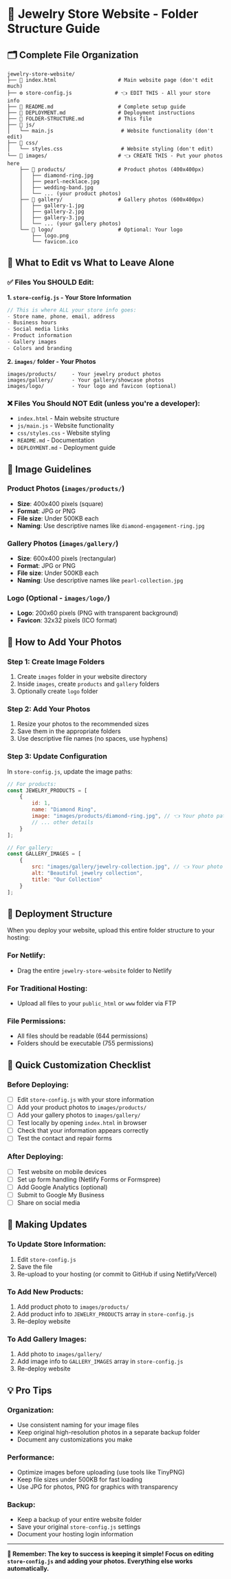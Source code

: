 # 📁 Jewelry Store Website - Folder Structure Guide

## 🗂️ Complete File Organization

```
jewelry-store-website/
├── 📄 index.html                    # Main website page (don't edit much)
├── ⚙️ store-config.js              # 👈 EDIT THIS - All your store info
├── 📖 README.md                     # Complete setup guide
├── 🚀 DEPLOYMENT.md                 # Deployment instructions
├── 📁 FOLDER-STRUCTURE.md           # This file
├── 📁 js/
│   └── main.js                      # Website functionality (don't edit)
├── 📁 css/
│   └── styles.css                   # Website styling (don't edit)
└── 📁 images/                       # 👈 CREATE THIS - Put your photos here
    ├── 📁 products/                 # Product photos (400x400px)
    │   ├── diamond-ring.jpg
    │   ├── pearl-necklace.jpg
    │   ├── wedding-band.jpg
    │   └── ... (your product photos)
    ├── 📁 gallery/                  # Gallery photos (600x400px)
    │   ├── gallery-1.jpg
    │   ├── gallery-2.jpg
    │   ├── gallery-3.jpg
    │   └── ... (your gallery photos)
    └── 📁 logo/                     # Optional: Your logo
        ├── logo.png
        └── favicon.ico
```

## 🎯 What to Edit vs What to Leave Alone

### ✅ **Files You SHOULD Edit:**

**1. `store-config.js` - Your Store Information**
```javascript
// This is where ALL your store info goes:
- Store name, phone, email, address
- Business hours
- Social media links  
- Product information
- Gallery images
- Colors and branding
```

**2. `images/` folder - Your Photos**
```
images/products/     - Your jewelry product photos
images/gallery/      - Your gallery/showcase photos  
images/logo/         - Your logo and favicon (optional)
```

### ❌ **Files You Should NOT Edit (unless you're a developer):**

- `index.html` - Main website structure
- `js/main.js` - Website functionality
- `css/styles.css` - Website styling
- `README.md` - Documentation
- `DEPLOYMENT.md` - Deployment guide

## 📸 Image Guidelines

### **Product Photos (`images/products/`)**
- **Size**: 400x400 pixels (square)
- **Format**: JPG or PNG
- **File size**: Under 500KB each
- **Naming**: Use descriptive names like `diamond-engagement-ring.jpg`

### **Gallery Photos (`images/gallery/`)**
- **Size**: 600x400 pixels (rectangular)
- **Format**: JPG or PNG  
- **File size**: Under 500KB each
- **Naming**: Use descriptive names like `pearl-collection.jpg`

### **Logo (Optional - `images/logo/`)**
- **Logo**: 200x60 pixels (PNG with transparent background)
- **Favicon**: 32x32 pixels (ICO format)

## 🔧 How to Add Your Photos

### **Step 1: Create Image Folders**
1. Create `images` folder in your website directory
2. Inside `images`, create `products` and `gallery` folders
3. Optionally create `logo` folder

### **Step 2: Add Your Photos**
1. Resize your photos to the recommended sizes
2. Save them in the appropriate folders
3. Use descriptive file names (no spaces, use hyphens)

### **Step 3: Update Configuration**
In `store-config.js`, update the image paths:

```javascript
// For products:
const JEWELRY_PRODUCTS = [
    {
        id: 1,
        name: "Diamond Ring",
        image: "images/products/diamond-ring.jpg", // 👈 Your photo path
        // ... other details
    }
];

// For gallery:
const GALLERY_IMAGES = [
    {
        src: "images/gallery/jewelry-collection.jpg", // 👈 Your photo path
        alt: "Beautiful jewelry collection",
        title: "Our Collection"
    }
];
```

## 🚀 Deployment Structure

When you deploy your website, upload this entire folder structure to your hosting:

### **For Netlify:**
- Drag the entire `jewelry-store-website` folder to Netlify

### **For Traditional Hosting:**
- Upload all files to your `public_html` or `www` folder via FTP

### **File Permissions:**
- All files should be readable (644 permissions)
- Folders should be executable (755 permissions)

## 📝 Quick Customization Checklist

### **Before Deploying:**
- [ ] Edit `store-config.js` with your store information
- [ ] Add your product photos to `images/products/`
- [ ] Add your gallery photos to `images/gallery/`
- [ ] Test locally by opening `index.html` in browser
- [ ] Check that your information appears correctly
- [ ] Test the contact and repair forms

### **After Deploying:**
- [ ] Test website on mobile devices
- [ ] Set up form handling (Netlify Forms or Formspree)
- [ ] Add Google Analytics (optional)
- [ ] Submit to Google My Business
- [ ] Share on social media

## 🔄 Making Updates

### **To Update Store Information:**
1. Edit `store-config.js`
2. Save the file
3. Re-upload to your hosting (or commit to GitHub if using Netlify/Vercel)

### **To Add New Products:**
1. Add product photo to `images/products/`
2. Add product info to `JEWELRY_PRODUCTS` array in `store-config.js`
3. Re-deploy website

### **To Add Gallery Images:**
1. Add photo to `images/gallery/`
2. Add image info to `GALLERY_IMAGES` array in `store-config.js`
3. Re-deploy website

## 💡 Pro Tips

### **Organization:**
- Use consistent naming for your image files
- Keep original high-resolution photos in a separate backup folder
- Document any customizations you make

### **Performance:**
- Optimize images before uploading (use tools like TinyPNG)
- Keep file sizes under 500KB for fast loading
- Use JPG for photos, PNG for graphics with transparency

### **Backup:**
- Keep a backup of your entire website folder
- Save your original `store-config.js` settings
- Document your hosting login information

---

**🎯 Remember: The key to success is keeping it simple! Focus on editing `store-config.js` and adding your photos. Everything else works automatically.**